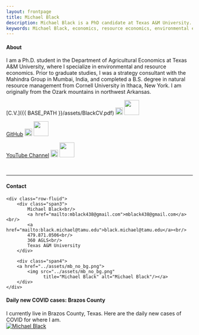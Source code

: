 ```yaml
---
layout: frontpage
title: Michael Black
description: Michael Black is a PhD candidate at Texas A&M University.
keywords: Michael Black, economics, resource economics, environmental economics, non-market valuation
---
```


<h4>About</h4>

I am a Ph.D. student in the Department of Agricultural Economics at Texas A&M University, where I specialize in environmental and resource economics. Prior to graduate studies, I was a strategy consultant with the Mahindra Group in Mumbai, India, and completed a B.S. degree in natural resource management from Cornell University in Ithaca, New York. I am originally from the Ozark mountains in northwest Arkansas.

<!-- [Curriculum Vitae]({{ BASE_PATH }}/assets/BlackCV.pdf) -->
<!-- [GitHub](https://github.com/michael-black) -->

[C.V.]({{ BASE_PATH }}/assets/BlackCV.pdf)
<img src="../pages/icons64/right-arrow.png" width="20" height="20"/>
<a href="../assets/BlackCV.pdf">
    <img src="../pages/icons64/cv.png" width="40" height="40"/></a>
    
[GitHub](https://github.com/michael-black)
<img src="../pages/icons64/right-arrow.png" width="20" height="20"/>
<a href="https://github.com/michael-black">
    <img src="../pages/icons64/github.png" width="40" height="40"/></a>
    
[YouTube Channel](https://www.youtube.com/channel/UCxDNlrqcNZ4c3yS8IN_aC7A/featured)
<img src="../pages/icons64/right-arrow.png" width="20" height="20"/>
<a href="https://www.youtube.com/channel/UCxDNlrqcNZ4c3yS8IN_aC7A/featured">
    <img src="../pages/icons64/youtube.png" width="40" height="40"/></a>
    

<br/>


---


<div class="container">
<h4><a name="contact"></a>Contact</h4>

    <div class="row-fluid">
        <div class="span3">
            Michael Black<br/>
            <a href="mailto:mblack438@gmail.com">mblack438@gmail.com</a><br/>
            <a href="mailto:black.michael@tamu.edu">black.michael@tamu.edu</a><br/>
            479.871.0506<br/>
            360 AGLS<br/> 
            Texas A&M University
        </div>

        <div class="span4">
        <a href="../assets/mb_no_bg.png">
            <img src="../assets/mb_no_bg.png"
                  title="Michael Black" alt="Michael Black"/></a>
        </div>
    </div>
</div>


<div class="container">
<h4><a name="contact"></a>Daily new COVID cases: Brazos County</h4>
I currently live in Brazos County, Texas. Here are the daily new cases of COVID for where I am. 
    <div class="row-fluid">
        <div class="span4">
        <a href="../assets/brazos_dnc.png">
            <img src="../assets/brazos_dnc.png"
                  title="Michael Black" alt="Michael Black"/></a>
        </div>
    </div>
</div>
 

<!--
<div class="navbar">
  <div class="navbar-inner">
      <ul class="nav">
          <li><a href="{{ BASE_PATH }}/assets/BlackCV.pdf">CV</a></li>
          <li><a href="https://github.com/michael-black">GitHub</a></li>
      </ul>
  </div>
</div>
-->

